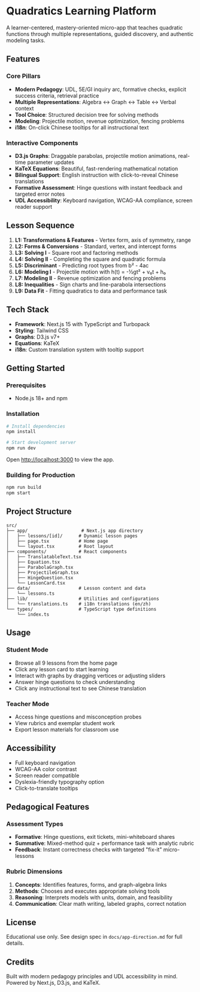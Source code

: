 # Quadratics Learning Platform

A learner-centered, mastery-oriented micro-app that teaches quadratic functions through multiple representations, guided discovery, and authentic modeling tasks.

## Features

### Core Pillars
- **Modern Pedagogy**: UDL, 5E/GI inquiry arc, formative checks, explicit success criteria, retrieval practice
- **Multiple Representations**: Algebra ↔ Graph ↔ Table ↔ Verbal context
- **Tool Choice**: Structured decision tree for solving methods
- **Modeling**: Projectile motion, revenue optimization, fencing problems
- **i18n**: On-click Chinese tooltips for all instructional text

### Interactive Components
- **D3.js Graphs**: Draggable parabolas, projectile motion animations, real-time parameter updates
- **KaTeX Equations**: Beautiful, fast-rendering mathematical notation
- **Bilingual Support**: English instruction with click-to-reveal Chinese translations
- **Formative Assessment**: Hinge questions with instant feedback and targeted error notes
- **UDL Accessibility**: Keyboard navigation, WCAG-AA compliance, screen reader support

## Lesson Sequence

1. **L1: Transformations & Features** - Vertex form, axis of symmetry, range
2. **L2: Forms & Conversions** - Standard, vertex, and intercept forms
3. **L3: Solving I** - Square root and factoring methods
4. **L4: Solving II** - Completing the square and quadratic formula
5. **L5: Discriminant** - Predicting root types from b² - 4ac
6. **L6: Modeling I** - Projectile motion with h(t) = -½gt² + v₀t + h₀
7. **L7: Modeling II** - Revenue optimization and fencing problems
8. **L8: Inequalities** - Sign charts and line-parabola intersections
9. **L9: Data Fit** - Fitting quadratics to data and performance task

## Tech Stack

- **Framework**: Next.js 15 with TypeScript and Turbopack
- **Styling**: Tailwind CSS
- **Graphs**: D3.js v7+
- **Equations**: KaTeX
- **i18n**: Custom translation system with tooltip support

## Getting Started

### Prerequisites
- Node.js 18+ and npm

### Installation

```bash
# Install dependencies
npm install

# Start development server
npm run dev
```

Open [http://localhost:3000](http://localhost:3000) to view the app.

### Building for Production

```bash
npm run build
npm start
```

## Project Structure

```
src/
├── app/                    # Next.js app directory
│   ├── lessons/[id]/      # Dynamic lesson pages
│   ├── page.tsx           # Home page
│   └── layout.tsx         # Root layout
├── components/            # React components
│   ├── TranslatableText.tsx
│   ├── Equation.tsx
│   ├── ParabolaGraph.tsx
│   ├── ProjectileGraph.tsx
│   ├── HingeQuestion.tsx
│   └── LessonCard.tsx
├── data/                  # Lesson content and data
│   └── lessons.ts
├── lib/                   # Utilities and configurations
│   └── translations.ts    # i18n translations (en/zh)
└── types/                 # TypeScript type definitions
    └── index.ts
```

## Usage

### Student Mode
- Browse all 9 lessons from the home page
- Click any lesson card to start learning
- Interact with graphs by dragging vertices or adjusting sliders
- Answer hinge questions to check understanding
- Click any instructional text to see Chinese translation

### Teacher Mode
- Access hinge questions and misconception probes
- View rubrics and exemplar student work
- Export lesson materials for classroom use

## Accessibility

- Full keyboard navigation
- WCAG-AA color contrast
- Screen reader compatible
- Dyslexia-friendly typography option
- Click-to-translate tooltips

## Pedagogical Features

### Assessment Types
- **Formative**: Hinge questions, exit tickets, mini-whiteboard shares
- **Summative**: Mixed-method quiz + performance task with analytic rubric
- **Feedback**: Instant correctness checks with targeted "fix-it" micro-lessons

### Rubric Dimensions
1. **Concepts**: Identifies features, forms, and graph-algebra links
2. **Methods**: Chooses and executes appropriate solving tools
3. **Reasoning**: Interprets models with units, domain, and feasibility
4. **Communication**: Clear math writing, labeled graphs, correct notation

## License

Educational use only. See design spec in `docs/app-direction.md` for full details.

## Credits

Built with modern pedagogy principles and UDL accessibility in mind.
Powered by Next.js, D3.js, and KaTeX.
